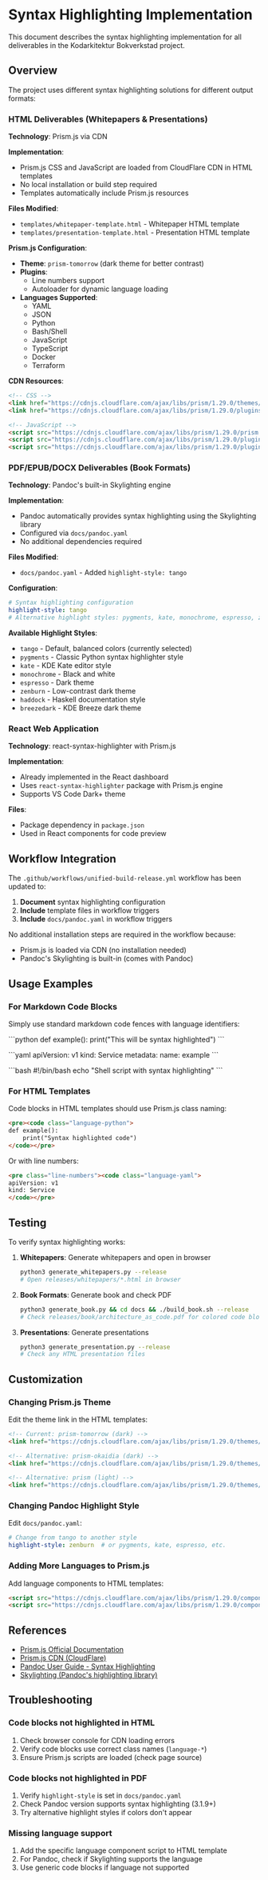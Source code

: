 # Syntax Highlighting Implementation

This document describes the syntax highlighting implementation for all deliverables in the Kodarkitektur Bokverkstad project.

## Overview

The project uses different syntax highlighting solutions for different output formats:

### HTML Deliverables (Whitepapers & Presentations)

**Technology**: Prism.js via CDN

**Implementation**:
- Prism.js CSS and JavaScript are loaded from CloudFlare CDN in HTML templates
- No local installation or build step required
- Templates automatically include Prism.js resources

**Files Modified**:
- `templates/whitepaper-template.html` - Whitepaper HTML template
- `templates/presentation-template.html` - Presentation HTML template

**Prism.js Configuration**:
- **Theme**: `prism-tomorrow` (dark theme for better contrast)
- **Plugins**: 
  - Line numbers support
  - Autoloader for dynamic language loading
- **Languages Supported**:
  - YAML
  - JSON
  - Python
  - Bash/Shell
  - JavaScript
  - TypeScript
  - Docker
  - Terraform

**CDN Resources**:
```html
<!-- CSS -->
<link href="https://cdnjs.cloudflare.com/ajax/libs/prism/1.29.0/themes/prism-tomorrow.min.css" rel="stylesheet" />
<link href="https://cdnjs.cloudflare.com/ajax/libs/prism/1.29.0/plugins/line-numbers/prism-line-numbers.min.css" rel="stylesheet" />

<!-- JavaScript -->
<script src="https://cdnjs.cloudflare.com/ajax/libs/prism/1.29.0/prism.min.js"></script>
<script src="https://cdnjs.cloudflare.com/ajax/libs/prism/1.29.0/plugins/autoloader/prism-autoloader.min.js"></script>
<script src="https://cdnjs.cloudflare.com/ajax/libs/prism/1.29.0/plugins/line-numbers/prism-line-numbers.min.js"></script>
```

### PDF/EPUB/DOCX Deliverables (Book Formats)

**Technology**: Pandoc's built-in Skylighting engine

**Implementation**:
- Pandoc automatically provides syntax highlighting using the Skylighting library
- Configured via `docs/pandoc.yaml`
- No additional dependencies required

**Files Modified**:
- `docs/pandoc.yaml` - Added `highlight-style: tango`

**Configuration**:
```yaml
# Syntax highlighting configuration
highlight-style: tango
# Alternative highlight styles: pygments, kate, monochrome, espresso, zenburn, haddock, breezedark, tango
```

**Available Highlight Styles**:
- `tango` - Default, balanced colors (currently selected)
- `pygments` - Classic Python syntax highlighter style
- `kate` - KDE Kate editor style
- `monochrome` - Black and white
- `espresso` - Dark theme
- `zenburn` - Low-contrast dark theme
- `haddock` - Haskell documentation style
- `breezedark` - KDE Breeze dark theme

### React Web Application

**Technology**: react-syntax-highlighter with Prism.js

**Implementation**:
- Already implemented in the React dashboard
- Uses `react-syntax-highlighter` package with Prism.js engine
- Supports VS Code Dark+ theme

**Files**:
- Package dependency in `package.json`
- Used in React components for code preview

## Workflow Integration

The `.github/workflows/unified-build-release.yml` workflow has been updated to:

1. **Document** syntax highlighting configuration
2. **Include** template files in workflow triggers
3. **Include** `docs/pandoc.yaml` in workflow triggers

No additional installation steps are required in the workflow because:
- Prism.js is loaded via CDN (no installation needed)
- Pandoc's Skylighting is built-in (comes with Pandoc)

## Usage Examples

### For Markdown Code Blocks

Simply use standard markdown code fences with language identifiers:

\`\`\`python
def example():
    print("This will be syntax highlighted")
\`\`\`

\`\`\`yaml
apiVersion: v1
kind: Service
metadata:
  name: example
\`\`\`

\`\`\`bash
#!/bin/bash
echo "Shell script with syntax highlighting"
\`\`\`

### For HTML Templates

Code blocks in HTML templates should use Prism.js class naming:

```html
<pre><code class="language-python">
def example():
    print("Syntax highlighted code")
</code></pre>
```

Or with line numbers:

```html
<pre class="line-numbers"><code class="language-yaml">
apiVersion: v1
kind: Service
</code></pre>
```

## Testing

To verify syntax highlighting works:

1. **Whitepapers**: Generate whitepapers and open in browser
   ```bash
   python3 generate_whitepapers.py --release
   # Open releases/whitepapers/*.html in browser
   ```

2. **Book Formats**: Generate book and check PDF
   ```bash
   python3 generate_book.py && cd docs && ./build_book.sh --release
   # Check releases/book/architecture_as_code.pdf for colored code blocks
   ```

3. **Presentations**: Generate presentations
   ```bash
   python3 generate_presentation.py --release
   # Check any HTML presentation files
   ```

## Customization

### Changing Prism.js Theme

Edit the theme link in the HTML templates:

```html
<!-- Current: prism-tomorrow (dark) -->
<link href="https://cdnjs.cloudflare.com/ajax/libs/prism/1.29.0/themes/prism-tomorrow.min.css" rel="stylesheet" />

<!-- Alternative: prism-okaidia (dark) -->
<link href="https://cdnjs.cloudflare.com/ajax/libs/prism/1.29.0/themes/prism-okaidia.min.css" rel="stylesheet" />

<!-- Alternative: prism (light) -->
<link href="https://cdnjs.cloudflare.com/ajax/libs/prism/1.29.0/themes/prism.min.css" rel="stylesheet" />
```

### Changing Pandoc Highlight Style

Edit `docs/pandoc.yaml`:

```yaml
# Change from tango to another style
highlight-style: zenburn  # or pygments, kate, espresso, etc.
```

### Adding More Languages to Prism.js

Add language components to HTML templates:

```html
<script src="https://cdnjs.cloudflare.com/ajax/libs/prism/1.29.0/components/prism-rust.min.js"></script>
<script src="https://cdnjs.cloudflare.com/ajax/libs/prism/1.29.0/components/prism-go.min.js"></script>
```

## References

- [Prism.js Official Documentation](https://prismjs.com/)
- [Prism.js CDN (CloudFlare)](https://cdnjs.com/libraries/prism)
- [Pandoc User Guide - Syntax Highlighting](https://pandoc.org/MANUAL.html#syntax-highlighting)
- [Skylighting (Pandoc's highlighting library)](https://github.com/jgm/skylighting)

## Troubleshooting

### Code blocks not highlighted in HTML

1. Check browser console for CDN loading errors
2. Verify code blocks use correct class names (`language-*`)
3. Ensure Prism.js scripts are loaded (check page source)

### Code blocks not highlighted in PDF

1. Verify `highlight-style` is set in `docs/pandoc.yaml`
2. Check Pandoc version supports syntax highlighting (3.1.9+)
3. Try alternative highlight styles if colors don't appear

### Missing language support

1. Add the specific language component script to HTML template
2. For Pandoc, check if Skylighting supports the language
3. Use generic code blocks if language not supported
